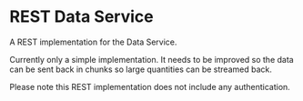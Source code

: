 # REST Data Service

A REST implementation for the Data Service.

Currently only a simple implementation. It needs to be improved so
the data can be sent back in chunks so large quantities can be streamed
back.

Please note this REST implementation does not include any authentication.
